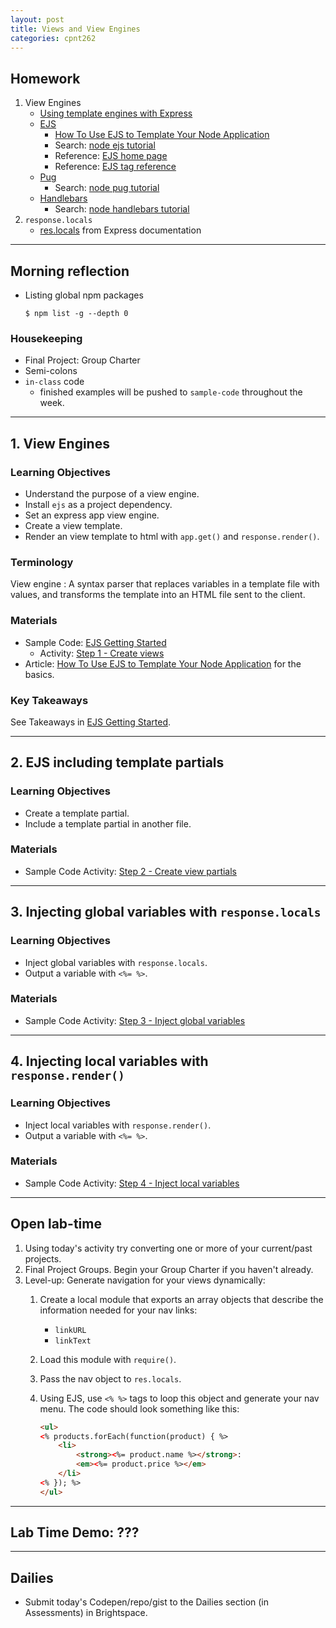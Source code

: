 ```yaml
---
layout: post
title: Views and View Engines
categories: cpnt262
---
```


## Homework
1. View Engines
    - [Using template engines with Express](https://expressjs.com/en/guide/using-template-engines.html)
    - [EJS](https://ejs.co/)
      - [How To Use EJS to Template Your Node Application](https://www.digitalocean.com/community/tutorials/how-to-use-ejs-to-template-your-node-application)
      - Search: [node ejs tutorial](https://www.google.com/search?q=node+ejs+tutorial)
      - Reference: [EJS home page](https://ejs.co/)
      - Reference: [EJS tag reference](https://www.npmjs.com/package/ejs#tags)
    - [Pug](https://pugjs.org/api/getting-started.html)
      - Search: [node pug tutorial](https://www.google.com/search?q=node+pug+tutorial)
    - [Handlebars](https://handlebarsjs.com/)
      - Search: [node handlebars tutorial](https://www.google.com/search?q=node+handlebars+tutorial)
2. `response.locals`
    - [res.locals](https://expressjs.com/en/api.html#res.locals) from Express documentation

---

## Morning reflection
- Listing global npm packages

    ```
    $ npm list -g --depth 0
    ```

### Housekeeping
- Final Project: Group Charter
- Semi-colons
- `in-class` code
  - finished examples will be pushed to `sample-code` throughout the week.

---

## 1. View Engines
### Learning Objectives
- Understand the purpose of a view engine.
- Install `ejs` as a project dependency.
- Set an express app view engine.
- Create a view template.
- Render an view template to html with `app.get()` and `response.render()`.

### Terminology
View engine
: A syntax parser that replaces variables in a template file with values, and transforms the template into an HTML file sent to the client.

### Materials
- Sample Code: [EJS Getting Started](https://github.com/sait-wbdv/sample-code/tree/master/backend/express/views)
  - Activity: [Step 1 - Create views](https://github.com/sait-wbdv/sample-code/tree/master/backend/express/views/1-create-views)
- Article: [How To Use EJS to Template Your Node Application](https://www.digitalocean.com/community/tutorials/how-to-use-ejs-to-template-your-node-application) for the basics.

### Key Takeaways
See Takeaways in [EJS Getting Started](https://github.com/sait-wbdv/sample-code/tree/master/backend/express/views).

---

## 2. EJS including template partials
### Learning Objectives
- Create a template partial.
- Include a template partial in another file.

### Materials
- Sample Code Activity: [Step 2 - Create view partials](https://github.com/sait-wbdv/sample-code/tree/master/backend/express/views/2-include-partials)

---

## 3. Injecting global variables with `response.locals`
### Learning Objectives
- Inject global variables with `response.locals`.
- Output a variable with `<%= %>`.

### Materials
- Sample Code Activity: [Step 3 - Inject global variables](https://github.com/sait-wbdv/sample-code/tree/master/backend/express/views/3-global-variables)

---

## 4. Injecting local variables with `response.render()`
### Learning Objectives
- Inject local variables with `response.render()`.
- Output a variable with `<%= %>`.

### Materials
- Sample Code Activity: [Step 4 - Inject local variables](https://github.com/sait-wbdv/sample-code/tree/master/backend/express/views/4-local-variables)

---

## Open lab-time
1. Using today's activity try converting one or more of your current/past projects.
2. Final Project Groups. Begin your Group Charter if you haven't already.
3. Level-up: Generate navigation for your views dynamically:
    1. Create a local module that exports an array objects that describe the information needed for your nav links:
        - `linkURL`
        - `linkText`
    2. Load this module with `require()`.
    3. Pass the nav object to `res.locals`.
    4. Using EJS, use `<% %>` tags to loop this object and generate your nav menu. The code should look something like this:

        ```html
        <ul>
        <% products.forEach(function(product) { %>
            <li>
                <strong><%= product.name %></strong>: 
                <em><%= product.price %></em>
            </li>
        <% }); %>
        </ul>
        ```

---

## Lab Time Demo: ???

---

## Dailies
- Submit today's Codepen/repo/gist to the Dailies section (in Assessments) in Brightspace.